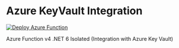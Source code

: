 # Azure KeyVault Integration

[![Deploy Azure Function](https://github.com/NikosKarampas/AzureKeyVaultIntegration/actions/workflows/push-azure-function.yml/badge.svg?branch=main)](https://github.com/NikosKarampas/AzureKeyVaultIntegration/actions/workflows/push-azure-function.yml)

Azure Function v4 .NET 6 Isolated (Integration with Azure Key Vault)
